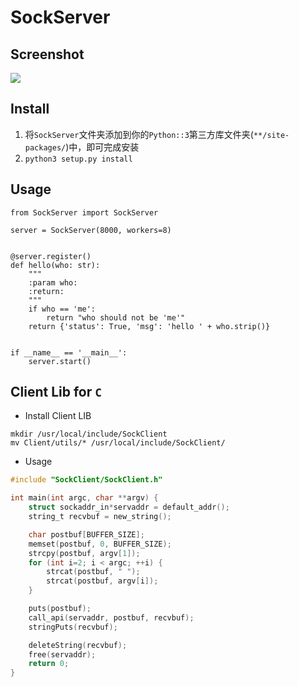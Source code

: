 # SockServer

## Screenshot

![](https://api-img.alapi.cn/image/2021/06/12/d0aad9bd5711976580dbabb114d64a4b.jpg)

## Install

1. 将`SockServer`文件夹添加到你的`Python::3`第三方库文件夹(`**/site-packages/`)中，即可完成安装
2. `python3 setup.py install`


## Usage

```python3
from SockServer import SockServer

server = SockServer(8000, workers=8)


@server.register()
def hello(who: str):
    """
    :param who:
    :return: 
    """
    if who == 'me':
        return "who should not be 'me'"
    return {'status': True, 'msg': 'hello ' + who.strip()}


if __name__ == '__main__':
    server.start()
```

## Client Lib for `C`

- Install Client LIB
```shell
mkdir /usr/local/include/SockClient
mv Client/utils/* /usr/local/include/SockClient/
```

- Usage
```C
#include "SockClient/SockClient.h"

int main(int argc, char **argv) {
    struct sockaddr_in*servaddr = default_addr();
    string_t recvbuf = new_string();

    char postbuf[BUFFER_SIZE];
    memset(postbuf, 0, BUFFER_SIZE);
    strcpy(postbuf, argv[1]);
    for (int i=2; i < argc; ++i) {
        strcat(postbuf, " ");
        strcat(postbuf, argv[i]);
    }

    puts(postbuf);
    call_api(servaddr, postbuf, recvbuf);
    stringPuts(recvbuf);

    deleteString(recvbuf);
    free(servaddr);
    return 0;
}
```

